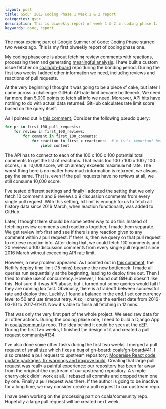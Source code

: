 ```yaml
---
layout: post
title: GSoC' 2018 Coding Phase 1 Week 1 & 2 report
categories: gsoc
description: This is biweekly report of week 1 & 2 in coding phase 1.
keywords: gsoc, report
---
```


The most exciting part of Google Summer of Code: Coding Phase started two
weeks ago. This is my first biweekly report of coding phase one.

My coding phase one is about fetching review comments with reactions,
processing them and generating
[meaningful analysis](https://github.com/coala/cEPs/blob/master/cEP-0019.md#analysis-of-meta-reviews).
I have built a custom issue fetcher on
[coala/gh-board](https://github.com/coala/gh-board/) repo during the bonding
period. During the first two weeks I added other information we need, including
reviews and reactions of pull requests.

At the very beginning I thought it was going to be a piece of cake, but later
I came across a challenge: GitHub API rate limit became bottleneck. We need far
more than
[5,000 points](https://developer.github.com/v4/guides/resource-limitations/)
to fetch all info we need. Moreover, API hits have nothing to do with actual
data returned. GitHub calculates rate limit score based on the query itself.

As I pointed out in
[this comment](https://github.com/coala/gh-board/pull/39#issuecomment-390413685),
Consider the following pseudo query:

```python
for pr in first_100_pull_requests:
    for review in first_100_reviews:
        for comment in first_100_comments:
            for reaction in first_x_reactions:  # x isn't important here
                yield content
```

The API has to connect to each of the 100 x 100 x 100 potential total comments to
get the list of reactions. That leads too 100 x 100 x 100 / 100 scores, i.e. 10,000
score, which already exceeds maximum hit rate. The worst thing here is no matter how
much information is returned, we always pay the same. That is, even if the pull
requests have no reviews at all, we still consume 10,000 score.

I've tested different settings and finally I adopted the setting that we only
fetch 10 comments and 9 reviews x 9 discussion comments from every single pull
request. With this setting, hit limit is enough for us to fetch all history
data since 2016 March, when reaction functionality was added to GitHub.

Later, I thought there should be some better way to do this. Instead of fetching
review comments and reactions together, I made them separate. We get review info
first and see if there is any reaction given to any comment within a pull
request. If there is, then we query on that pull request to retrieve reaction
info. After doing that, we could fetch 100 comments and 20 reviews x 100
discussion comments from every single pull request since 2016 March without
exceeding API rate limit.

However, a new problem appeared. As I pointed out in
[this comment](https://github.com/coala/gh-board/pull/39#issuecomment-391358332),
the Netlify deploy time limit (15 mins) became the new bottleneck. I made all
queries run sequentially at the beginning, leading to deploy time out. Then I
tried to make use of concurrency. However, I found out GitHub doesn't like
this. Not sure if it was API abuse, but it turned out some queries would fail
if they are running too fast. Obviously, there is a tradeoff between successful
rate and deploy time. Luckily, I found a balance in the end. I set concurrency
level to 50 and use timeout retry. Also, I change the earliest date from
2016-03-10 to 2017-01-01. Now it's able to finish all fetching in 12 mins.

That was only the very first part of the whole project. We need raw data for
all other actions. During the coding phase one, I need to build a Django App
in [coala/community](https://github.com/coala/community) repo. The idea behind
it could be seen at the
[cEP](https://github.com/coala/cEPs/blob/master/cEP-0019.md#analysis-of-meta-reviews).
During the first two weeks, I finished the design of it and created a pull
request [community#134](https://github.com/coala/community/pull/134).

I've also done some other tasks during the first two weeks. I merged a pull request
of small size which fixes a bug of gh-board:
[coala/gh-board#41](https://github.com/coala/gh-board/pull/41). I also created a
pull request to upstream repository:
[Modernise React code, update packages, fix warnings and improve build](https://github.com/philschatz/gh-board/pull/147).
Creating that large pull request was really a painful experience: our repository has
been far away from the original (the upstream of our upstream) repository. A
simple cherry-pick didn't work at all. I rebased all commits and dropped them
one by one. Finally a pull request was there. If the author is going to be
inactive for a long time, we may consider create a pull request to our
upstream repo.

I have been working on the processing part on coala/community repo. Hopefully
a large pull request will be created next week.
